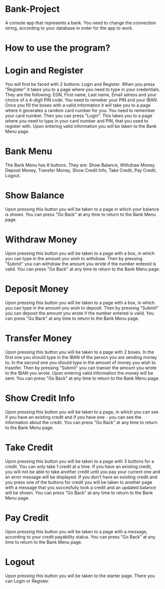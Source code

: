 # Bank-Project
A console app that represents a bank. You need to change the connection string, according to your database in order for the app to work.

# How to use the program?

# Login and Register
You will first be faced with 2 buttons: Login and Register. When you press "Register" it takes you to a page where you need to type in your credentials.
They are the following: EGN, First name, Last name, Email adress and your choice of a 4-digit PIN code. You need to remeber your PIN and your IBAN.
Once you fill the boxes with a valid information it will take you to a page where it generates a random card number for you. You need to remember your card number.
Then you can press "Login". This takes you to a page where you need to type in your card number and PIN, that you used to register with. Upon entering valid information you will be taken to the Bank Menu page.

# Bank Menu
The Bank Menu has 8 buttons. They are: Show Balance, Withdraw Money. Deposit Money, Transfer Money, Show Credit Info, Take Credit, Pay Credit, Logout.

# Show Balance
Upon pressing this button you will be taken to a page in which your balance is shown. You can press "Go Back" at any time to return to the Bank Menu page.

# Withdraw Money
Upon pressing this button you will be taken to a page with a box, in which you can type in the amount you wish to withdraw. Then by pressing "Submit" you can withdraw the amount you wrote if the number entered is valid.
You can press "Go Back" at any time to return to the Bank Menu page.

# Deposit Money
Upon pressing this button you will be taken to a page with a box, in which you can type in the amount you wish to deposit.
Then by pressing "Submit" you can deposit the amount you wrote if the number entered is valid.
You can press "Go Back" at any time to return to the Bank Menu page.

# Transfer Money
Upon pressing this button you will be taken to a page with 2 boxes.
In the first one you should type in the IBAN of the person you are sending money to. In the second one you should type in the amount of money you wish to trasnfer. Then by pressing "Submit" you can transer the amount you wrote to the IBAN you wrote. Upon entering valid information the money will be sent. You can press "Go Back" at any time to return to the Bank Menu page.

# Show Credit Info
Upon pressing this button you will be taken to a page, in which you can see if you have an existing credit and if you have one - you can see the information about the credit. You can press "Go Back" at any time to return to the Bank Menu page.

# Take Credit
Upon pressing this button you will be taken to a page with 3 buttons for a credit. You can only take 1 credit at a time.
If you have an existing credit, you will not be able to take another credit until you pay your current one and an error message will be displayed. 
If you don't have an existing credit and you press one of the buttons for credit you will be taken to another page with a message that you succesfully took a credit and an updated balance will be shown.
You can press "Go Back" at any time to return to the Bank Menu page.

# Pay Credit
Upon pressing this button you will be taken to a page with a message, according to your credit payability status. You can press "Go Back" at any time to return to the Bank Menu page.

# Logout
Upon pressing this button you will be taken to the starter page. There you can Login or Register.
